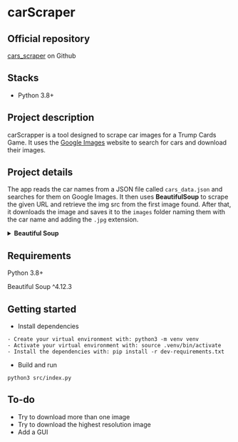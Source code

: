 # carScraper

## Official repository
<a href="https://github.com/JaaJPlayz/cars_scraper">cars_scraper</a> on Github

## Stacks
- Python 3.8+
## Project description
<p>carScrapper is a tool designed to scrape car images for a Trump Cards Game.
It uses the <a href='https://images.google.com/'>Google Images</a> website to search for cars and download their images.
</p>

## Project details
The app reads the car names from a JSON file called `cars_data.json` and searches for them on Google Images.
It then uses **BeautifulSoup** to scrape the given URL and retrieve the img src from the first image found. After that, it downloads the image and saves it to the `images` folder naming them with the car name and adding the `.jpg` extension.

<details>
<summary>
<strong>Beautiful Soup</strong>
</summary>
  <p> Found at: <a href ='https://code.launchpad.net/beautifulsoup/'>Beautiful Soup</a></p>
  <p> Source can be found <a href ='https://git.launchpad.net/beautifulsoup/'>here</a></p>
  <p> Documentation can be found <a href ='https://www.crummy.com/software/BeautifulSoup/bs3/documentation.html'>here</a></p>
</details>

## Requirements
<p>Python 3.8+</p>
<p>Beautiful Soup ^4.12.3</p>

## Getting started
* Install dependencies
```
- Create your virtual environment with: python3 -m venv venv
- Activate your virtual environment with: source .venv/bin/activate
- Install the dependencies with: pip install -r dev-requirements.txt
```
* Build and run
```
python3 src/index.py
```
## To-do
- Try to download more than one image
- Try to download the highest resolution image
- Add a GUI
